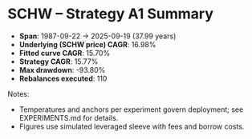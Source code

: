 # SCHW – Strategy A1 Summary

- **Span**: 1987-09-22 → 2025-09-19 (37.99 years)
- **Underlying (SCHW price) CAGR**: 16.98%
- **Fitted curve CAGR**: 15.70%
- **Strategy CAGR**: 15.77%
- **Max drawdown**: -93.80%
- **Rebalances executed**: 110

Notes:

- Temperatures and anchors per experiment govern deployment; see EXPERIMENTS.md for details.
- Figures use simulated leveraged sleeve with fees and borrow costs.
